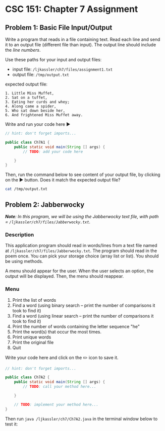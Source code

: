 # CSC 151: Chapter 7 Assignment

## Problem 1: Basic File Input/Output

Write a program that reads in a file containing text. Read each line and send it to an output file (different file than input). The output line should include the _line numbers_.

Use these paths for your input and output files:
- input file: `/ljkassler/ch7/files/assignment1.txt`
- output file: `/tmp/output.txt`

expected output file:
```
1. Little Miss Muffet,
2. Sat on a tuffet,
3. Eating her curds and whey;
4. Along came a spider,
5. Who sat down beside her,
6. And frightened Miss Muffet away.
```

Write and run your code here ▶️

```java | {type: 'script'}
// hint: don't forget imports...

public class Ch7A1 {
	public static void main(String [] args) {
        // TODO: add your code here

    }
}
```

Then, run the command below to see content of your output file, by clicking on the ▶️ button. Does it match the expected output file?

```bash | {type: 'command'}
cat /tmp/output.txt
```

## Problem 2: Jabberwocky
_**Note**: In this program, we will be using the Jabberwocky text file, with path = `/ljkassler/ch7/files/Jabberwocky.txt`._

### Description

This application program should read in words/lines from a text file named at `/ljkassler/ch7/files/Jabberwocky.txt`. The program should read in the poem once. You can pick your storage choice (array list or list). You should be using methods.

A menu should appear for the user. When the user selects an option, the output will be displayed. Then, the menu should reappear.

### Menu

1. Print the list of words
2. Find a word (using binary search – print the number of comparisons it took to find it)
3. Find a word (using linear search – print the number of comparisons it took to find it)
4. Print the number of words containing the letter sequence "he"
5. Print the word(s) that occur the most times.
6. Print unique words
7. Print the original file
8. Quit

Write your code here and click on the ✏️ icon to save it.

```java | {type: 'file', path: '/ljkassler/ch7/Ch7A2.java'}
// hint: don't forget imports...

public class Ch7A2 {
	public static void main(String [] args) {
        // TODO: call your method here...

    }

    // TODO: implement your method here...
}
```

Then run `java /ljkassler/ch7/Ch7A2.java` in the terminal window below to test it:

```bash | {type: 'terminal'}
```
